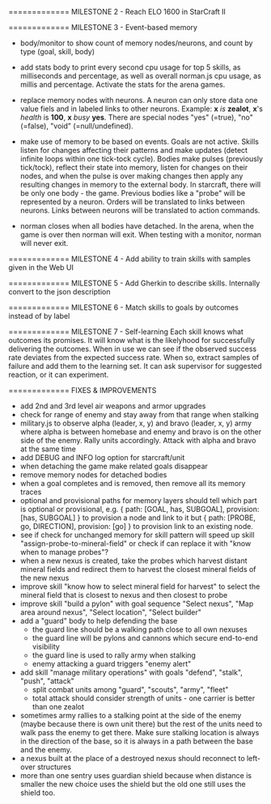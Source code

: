
============= MILESTONE 2 - Reach ELO 1600 in StarCraft II

============= MILESTONE 3 - Event-based memory

- body/monitor to show count of memory nodes/neurons, and count by type (goal, skill, body)

- add stats body to print every second cpu usage for top 5 skills, as milliseconds and percentage, as well as overall norman.js cpu usage, as millis and percentage. Activate the stats for the arena games.

- replace memory nodes with neurons. A neuron can only store data one value fiels and in labeled links to other neurons. Example: **x**  _is_  **zealot**, **x**'s  _health_  is  **100**, **x**  _busy_  **yes**. There are special nodes "yes" (=true), "no" (=false), "void" (=null/undefined).  

- make use of memory to be based on events. Goals are not active. Skills listen for changes affecting their patterns and make updates (detect infinite loops within one tick-tock cycle). Bodies make pulses (previously tick/tock), reflect their state into memory, listen for changes on their nodes, and when the pulse is over making changes then apply any resulting changes in memory to the external body.
  In starcraft, there will be only one body - the game. Previous bodies like a "probe" will be represented by a neuron. Orders will be translated to links between neurons. Links between neurons will be translated to action commands.

- norman closes when all bodies have detached. In the arena, when the game is over then norman will exit. When testing with a monitor, norman will never exit.

============= MILESTONE 4 - Add ability to train skills with samples given in the Web UI

============= MILESTONE 5 - Add Gherkin to describe skills. Internally convert to the json description

============= MILESTONE 6 - Match skills to goals by outcomes instead of by label

============= MILESTONE 7 - Self-learning
Each skill knows what outcomes its promises. It will know what is the likelyhood for successfully delivering the outcomes. When in use we can see if the observed success rate deviates from the expected success rate.
When so, extract samples of failure and add them to the learning set. It can ask supervisor for suggested reaction, or it can experiment.

============= FIXES & IMPROVEMENTS

- add 2nd and 3rd level air weapons and armor upgrades
- check for range of enemy and stay away from that range when stalking
- military.js to observe alpha (leader, x, y) and bravo (leader, x, y) army where alpha is between homebase and enemy and bravo is on the other side of the enemy. Rally units accordingly. Attack with alpha and bravo at the same time
- add DEBUG and INFO log option for starcraft/unit
- when detaching the game make related goals disappear
- remove memory nodes for detached bodies
- when a goal completes and is removed, then remove all its memory traces
- optional and provisional paths for memory layers should tell which part is optional or provisional, e.g. { path: [GOAL, has, SUBGOAL], provision: [has, SUBGOAL] } to provision a node and link to it but { path: [PROBE, go, DIRECTION], provision: [go] } to provision link to an existing node.
- see if check for unchanged memory for skill pattern will speed up skill "assign-probe-to-mineral-field"
  or check if can replace it with "know when to manage probes"?
- when a new nexus is created, take the probes which harvest distant mineral fields and redirect them to harvest the closest mineral fields of the new nexus
- improve skill "know how to select mineral field for harvest" to select the mineral field that is closest to nexus and then closest to probe
- improve skill "build a pylon" with goal sequence "Select nexus", "Map area around nexus", "Select location", "Select builder"
- add a "guard" body to help defending the base
  - the guard line should be a walking path close to all own nexuses
  - the guard line will be pylons and cannons which secure end-to-end visibility
  - the guard line is used to rally army when stalking
  - enemy attacking a guard triggers "enemy alert"
- add skill "manage military operations" with goals "defend", "stalk", "push", "attack"
  - split combat units among "guard", "scouts", "army", "fleet"
  - total attack should consider strength of units - one carrier is better than one zealot
- sometimes army rallies to a stalking point at the side of the enemy (maybe because there is own unit there) but the rest of the units need to walk pass the enemy to get there. Make sure stalking location is always in the direction of the base, so it is always in a path between the base and the enemy.
- a nexus built at the place of a destroyed nexus should reconnect to left-over structures
- more than one sentry uses guardian shield because when distance is smaller the new choice uses the shield but the old one still uses the shield too.
